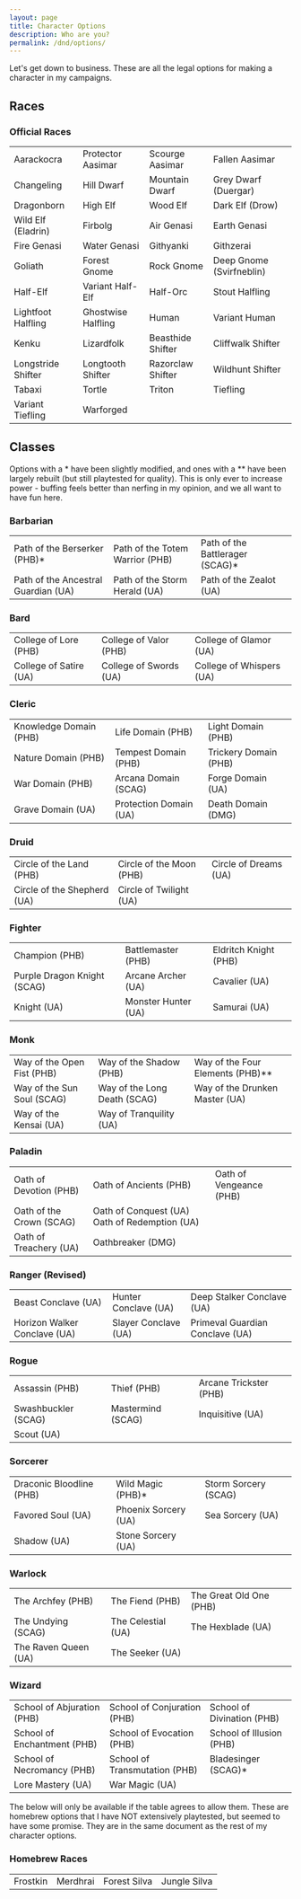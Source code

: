 ```yaml
---
layout: page
title: Character Options
description: Who are you?
permalink: /dnd/options/
---
```

Let's get down to business. These are all the legal options for making a character in my campaigns.

## Races
### Official Races
<table class="tg">
  <tr>
    <td>Aarackocra</td>
    <td> Protector Aasimar</td>
    <td>Scourge Aasimar</td>
    <td>Fallen Aasimar</td>
  </tr>
  <tr>
    <td>Changeling</td>
    <td>Hill Dwarf</td>
    <td>Mountain Dwarf</td>
    <td>Grey Dwarf (Duergar)</td>
  </tr>
  <tr>
    <td>Dragonborn</td>
    <td>High Elf</td>
    <td>Wood Elf</td>
    <td>Dark Elf (Drow)</td>
  </tr>
  <tr>
    <td>Wild Elf (Eladrin)</td>
    <td>Firbolg</td>
    <td>Air Genasi</td>
    <td>Earth Genasi</td>
  </tr>
  <tr>
    <td>Fire Genasi</td>
    <td>Water Genasi</td>
    <td>Githyanki</td>
    <td>Githzerai</td>
  </tr>
  <tr>
    <td>Goliath</td>
    <td>Forest Gnome</td>
    <td>Rock Gnome</td>
    <td>Deep Gnome (Svirfneblin)</td>
  </tr>
  <tr>
    <td>Half-Elf</td>
    <td>Variant Half-Elf</td>
    <td>Half-Orc</td>
    <td>Stout Halfling</td>
  </tr>
  <tr>
    <td>Lightfoot Halfling</td>
    <td>Ghostwise Halfling</td>
    <td>Human</td>
    <td>Variant Human</td>
  </tr>
  <tr>
    <td>Kenku</td>
    <td>Lizardfolk</td>
    <td>Beasthide Shifter</td>
    <td>Cliffwalk Shifter</td>
  </tr>
  <tr>
    <td>Longstride Shifter</td>
    <td>Longtooth Shifter</td>
    <td>Razorclaw Shifter</td>
    <td>Wildhunt Shifter</td>
  </tr>
  <tr>
    <td>Tabaxi</td>
    <td>Tortle</td>
    <td>Triton</td>
    <td>Tiefling</td>
  </tr>
  <tr>
    <td>Variant Tiefling</td>
    <td>Warforged</td>
    <td></td>
    <td></td>
  </tr>
</table>

## Classes
Options with a \* have been slightly modified, and ones with a \*\* have been largely rebuilt (but still playtested for quality). This is only ever to increase power - buffing feels better than nerfing in my opinion, and we all want to have fun here.

### Barbarian
<table>
  <tr><td>Path of the Berserker (PHB)*</td><td>	Path of the Totem Warrior (PHB)</td><td>	Path of the Battlerager (SCAG)*</td></tr>
  <tr><td> Path of the Ancestral Guardian (UA)</td><td>	Path of the Storm Herald (UA)</td><td>	Path of the Zealot (UA)</td></tr>
</table>

### Bard
<table>
<tr><td>College of Lore (PHB)	</td><td>College of Valor (PHB)</td><td>	College of Glamor (UA)</td></tr>
<tr><td>College of Satire (UA)</td><td>	College of Swords (UA)</td><td>	College of Whispers (UA)</td></tr>
</table>

### Cleric
<table>
<tr><td>Knowledge Domain (PHB)	</td><td>Life Domain (PHB)</td><td>	Light Domain (PHB)</td></tr>
<tr><td>Nature Domain (PHB)</td><td>	Tempest Domain (PHB)</td><td>	Trickery Domain (PHB)</td></tr>
<tr><td>War Domain (PHB)</td><td>	Arcana Domain (SCAG)</td><td>	Forge Domain (UA)</td></tr>
<tr><td>Grave Domain (UA)</td><td>	Protection Domain (UA)</td><td>	Death Domain (DMG)</td></tr>
</table>

### Druid
<table>
<tr><td>Circle of the Land (PHB)</td><td>	Circle of the Moon (PHB)</td><td>	Circle of Dreams (UA)</td></tr>
<tr><td>Circle of the Shepherd (UA)</td><td>	Circle of Twilight (UA)	</td></tr>
</table>

### Fighter
<table>
<tr><td>Champion (PHB)</td><td>	Battlemaster (PHB)</td><td>	Eldritch Knight (PHB)</td></tr>
<tr><td>Purple Dragon Knight (SCAG)</td><td>	Arcane Archer (UA)</td><td>	Cavalier (UA)</td></tr>
<tr><td>Knight (UA)	</td><td>Monster Hunter (UA)</td><td>	Samurai (UA)</td></tr>
</table>

### Monk
<table>
<tr><td>Way of the Open Fist (PHB)</td><td>	Way of the Shadow (PHB)</td><td>	Way of the Four Elements (PHB)**</td></tr>
<tr><td>Way of the Sun Soul (SCAG)</td><td>	Way of the Long Death (SCAG)</td><td>	Way of the Drunken Master (UA)</td></tr>
<tr><td>Way of the Kensai (UA)	</td><td>Way of Tranquility (UA)	</td></tr>
</table>

### Paladin
<table>
<tr><td>Oath of Devotion (PHB)</td><td>	Oath of Ancients (PHB)</td><td>	Oath of Vengeance (PHB)</td></tr>
<tr><td>Oath of the Crown (SCAG)</td><td>	Oath of Conquest (UA)	Oath of Redemption (UA)</td></tr>
<tr><td>Oath of Treachery (UA)</td><td>	Oathbreaker (DMG)	</td></tr>
</table>

### Ranger (Revised)
<table>
<tr><td>Beast Conclave (UA)	</td><td>Hunter Conclave (UA)</td><td>	Deep Stalker Conclave (UA)</td></tr>
<tr><td>Horizon Walker Conclave (UA)</td><td>	Slayer Conclave (UA)</td><td>Primeval Guardian Conclave (UA)</td></tr>
</table>

### Rogue
<table>
<tr><td>Assassin (PHB)	</td><td>Thief (PHB)</td><td>	Arcane Trickster (PHB)</td></tr>
<tr><td>Swashbuckler (SCAG)	</td><td>Mastermind (SCAG)	</td><td>Inquisitive (UA)</td></tr>
<tr><td>Scout (UA)</td></tr>
</table>

### Sorcerer
<table>
<tr><td>Draconic Bloodline (PHB)</td><td>Wild Magic (PHB)*</td><td>Storm Sorcery (SCAG)</td></tr>
<tr><td>Favored Soul (UA)</td><td>	Phoenix Sorcery (UA)</td><td>	Sea Sorcery (UA)</td></tr>
<tr><td>Shadow (UA)</td><td>	Stone Sorcery (UA)	</td></tr>
</table>

### Warlock
<table>
<tr><td>The Archfey (PHB)	</td><td>The Fiend (PHB)</td><td>	The Great Old One (PHB)</td></tr>
<tr><td>The Undying (SCAG)	</td><td>The Celestial (UA)	</td><td>The Hexblade (UA)</td></tr>
<tr><td>The Raven Queen (UA)</td><td>	The Seeker (UA)	</td></tr>
</table>

### Wizard
<table>
<tr><td>School of Abjuration (PHB)</td><td>School of Conjuration (PHB)</td><td>School of Divination (PHB)</td></tr>
<tr><td>School of Enchantment (PHB)</td><td>School of Evocation (PHB)</td><td>School of Illusion (PHB)</td></tr>
<tr><td>School of Necromancy (PHB)</td><td>School of Transmutation (PHB)</td><td>Bladesinger (SCAG)*</td></tr>
<tr><td>Lore Mastery (UA)</td><td>War Magic (UA)</td></tr>
</table>

The below will only be available if the table agrees to allow them. These are homebrew options that I have NOT extensively playtested, but seemed to have some promise. They are in the same document as the rest of my character options.

### Homebrew Races
<table>
  <tr><td>Frostkin</td><td>Merdhrai</td><td>Forest Silva</td><td>Jungle Silva</td></tr>
</table>
